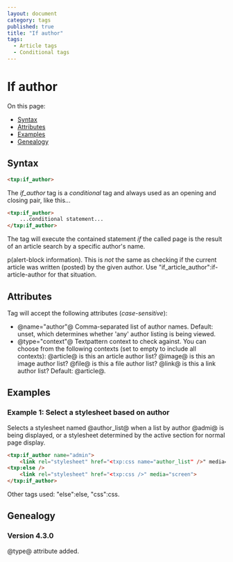 ```yaml
---
layout: document
category: tags
published: true
title: "If author"
tags:
  - Article tags
  - Conditional tags
---
```


# If author

On this page:

* [Syntax](#user-content-syntax)
* [Attributes](#user-content-attributes)
* [Examples](#user-content-examples)
* [Genealogy](#user-content-genealogy)

## Syntax

```html
<txp:if_author>
```

The *if_author* tag is a _conditional_ tag and always used as an opening and closing pair, like this...

```html
<txp:if_author>
    ...conditional statement...
</txp:if_author>
```

The tag will execute the contained statement *if* the called page is the result of an article search by a specific author's name.

p(alert-block information). This is *not* the same as checking if the current article was written (posted) by the given author. Use "if_article_author":if-article-author for that situation.

## Attributes

Tag will accept the following attributes (*case-sensitive*):

* @name="author"@
Comma-separated list of author names.
Default: unset, which determines whether 'any' author listing is being viewed.
* @type="context"@
Textpattern context to check against. You can choose from the following contexts (set to empty to include all contexts):
@article@ is this an article author list?
@image@ is this an image author list?
@file@ is this a file author list?
@link@ is this a link author list?
Default: @article@.

## Examples

### Example 1: Select a stylesheet based on author

Selects a stylesheet named @author_list@ when a list by author @admi@ is being displayed, or a stylesheet determined by the active section for normal page display.

```html
<txp:if_author name="admin">
    <link rel="stylesheet" href="<txp:css name="author_list" />" media="screen">
<txp:else />
    <link rel="stylesheet" href="<txp:css />" media="screen">
</txp:if_author>
```

Other tags used: "else":else, "css":css.

## Genealogy

### Version 4.3.0

@type@ attribute added.
